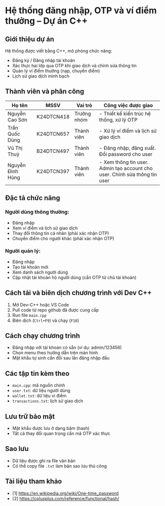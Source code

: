 
#  Hệ thống đăng nhập, OTP và ví điểm thưởng – Dự án C++

##  Giới thiệu dự án
Hệ thống được viết bằng C++, mô phỏng chức năng:
- Đăng ký / Đăng nhập tài khoản
- Xác thực hai lớp qua OTP khi giao dịch và chỉnh sửa thông tin
- Quản lý ví điểm thưởng (nạp, chuyển điểm)
- Lịch sử giao dịch minh bạch


##  Thành viên và phân công
| Họ tên           | MSSV       | Vai trò            | Công việc được giao                    |
|----------------  |---------   |------------------- |----------------------------------------|
| Nguyễn Cao Sơn   | K24DTCN418 | Trưởng nhóm        | - Thiết kế kiến trúc hệ thống, xử lý OTP |
| Trần Quốc Dũng   | K24DTCN657 | Thành viên         | - Xử lý ví điểm và lịch sử giao dịch     |
| Vũ Thị Thuỷ      | B24DTCN497 | Thành viên         | - Đăng nhập, đăng xuất. Đổi password cho user   |
| Nguyễn Đình Hùng | K24DTCN397 | Thành viên         | - Xem thông tin user. Admin tạo account cho user. Chỉnh sửa thông tin user  |

##  Đặc tả chức năng
### Người dùng thông thường:
- Đăng nhập
- Xem ví điểm và lịch sử giao dịch
- Thay đổi thông tin cá nhân (phải xác nhận OTP)
- Chuyển điểm cho người khác (phải xác nhận OTP)

### Người quản lý:
- Đăng nhập
- Tạo tài khoản mới
- Xem danh sách người dùng
- Cập nhật tài khoản hộ người dùng (cần OTP từ chủ tài khoản)

##  Cách tải và biên dịch chương trình với Dev C++
1. Mở Dev-C++ hoặc VS Code
2. Pull code từ repo github đã được cung cấp
3. Run file `main.cpp` 
4. Biên dịch (`Ctrl+F9`) và chạy (`F10`)


## Cách chạy chương trình
- Đăng nhập với tài khoản có sẵn (ví dụ: admin/123456)
- Chọn menu theo hướng dẫn trên màn hình
- Mật khẩu tự sinh cần đổi sau lần đăng nhập đầu

##  Các tập tin kèm theo
- `main.cpp`: mã nguồn chính
- `user.txt`: dữ liệu người dùng
- `wallet.txt`: dữ liệu ví điểm
- `transactions.txt`: lịch sử giao dịch

##  Lưu trữ bảo mật
- Mật khẩu được lưu ở dạng băm (hash)
- Tất cả thay đổi quan trọng cần mã OTP xác thực

##  Sao lưu
- Dữ liệu được ghi ra file văn bản
- Có thể copy file `.txt` làm bản sao lưu thủ công

##  Tài liệu tham khảo
- [1] https://en.wikipedia.org/wiki/One-time_password
- [2] https://cplusplus.com/reference/functional/hash/
